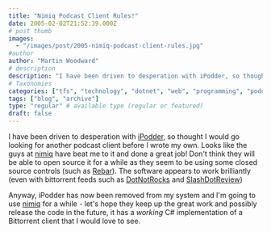 ```yaml
---
title: "Nimiq Podcast Client Rules!"
date: 2005-02-02T21:52:39.000Z
# post thumb
images:
  - "/images/post/2005-nimiq-podcast-client-rules.jpg"
#author
author: "Martin Woodward"
# description
description: "I have been driven to desperation with iPodder, so thought I would go looking for another podcast client before I wrote my own."
# Taxonomies
categories: ["tfs", "technology", "dotnet", "web", "programming", "podcast"]
tags: ["blog", "archive"]
type: "regular" # available type (regular or featured)
draft: false
---
```

[](http://www.nimiq.nl/)I have been driven to desperation with [iPodder](http://ipodder.sourceforge.net/), so thought I would go looking for another podcast client before I wrote my own.  Looks like the guys at [nimiq](http://www.nimiq.nl/) have beat me to it and done a great job!   Don't think they will be able to open source it for a while as they seem to be using some closed source controls (such as [Rebar](http://www.skybound.ca/developer/rebar/default.aspx)).  The software appears to work brilliantly (even with bittorrent feeds such as [DotNotRocks](http://www.dotnetrocks.com) and [SlashDotReview](http://www.slashdotreview.com))

Anyway, iPodder has now been removed from my system and I'm going to use [nimiq](http://www.nimiq.nl/) for a while - let's hope they keep up the great work and possibly release the code in the future, it has a *working* C# implementation of a Bittorrent client that I would love to see.